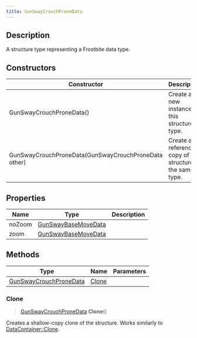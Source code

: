 ```yaml
---
title: GunSwayCrouchProneData
---
```

## Description

A structure type representing a Frostbite data type.

## Constructors

| Constructor                                          | Description                                              |
| ---------------------------------------------------- | -------------------------------------------------------- |
| GunSwayCrouchProneData()                             | Create a new instance of this structure type.            |
| GunSwayCrouchProneData(GunSwayCrouchProneData other) | Create a reference copy of a structure of the same type. |

## Properties

| Name   | Type                                       | Description |
| ------ | ------------------------------------------ | ----------- |
| noZoom | [GunSwayBaseMoveData](GunSwayBaseMoveData) |             |
| zoom   | [GunSwayBaseMoveData](GunSwayBaseMoveData) |             |

## Methods

| Type                                             | Name            | Parameters |
| ------------------------------------------------ | --------------- | ---------- |
| [GunSwayCrouchProneData](GunSwayCrouchProneData) | [Clone](#clone) |            |

### Clone

> [GunSwayCrouchProneData](GunSwayCrouchProneData) **Clone**()

Creates a shallow-copy clone of the structure. Works similarly to [DataContainer::Clone](/vext/ref/shared/class/datacontainer#clone).
